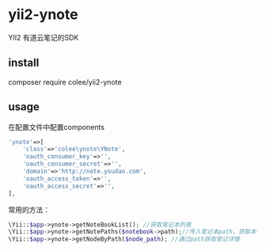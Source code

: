 yii2-ynote
======================
YII2 有道云笔记的SDK

install
---------------
composer require colee/yii2-ynote

usage
---------------
在配置文件中配置components
``` php
'ynote'=>[
    'class'=>'colee\ynote\YNote',
    'oauth_consumer_key'=>'',
    'oauth_consumer_secret'=>'',
    'domain'=>'http://note.youdao.com',
    'oauth_access_token'=>'',
    'oauth_access_secret'=>'',
],
```
常用的方法：
> 
``` php
\Yii::$app->ynote->getNoteBookList(); //获取笔记本列表
\Yii::$app->ynote->getNotePaths($notebook->path);//传入笔记本path，获取本子下的所有笔记的path
\Yii::$app->ynote->getNodeByPath($node_path); //通过path获取笔记详情

```